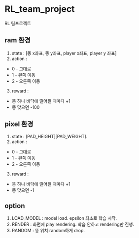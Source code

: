 # RL_team_project
RL 팀프로젝트

## ram 환경  
1. state : [똥 x좌표, 똥 y좌표, player x좌표, player y 좌표]  
2. action :  
+ 0 - 그대로  
+ 1 - 왼쪽 이동  
+ 2 - 오른쪽 이동  
3. reward :  
+ 똥 하나 바닥에 떨어질 때마다 +1  
+ 똥 맞으면 -100  

## pixel 환경
1. state : [PAD_HEIGHT][PAD_WEIGHT].  
2. action :  
+ 0 - 그대로  
+ 1 - 왼쪽 이동  
+ 2 - 오른쪽 이동  
3. reward :  
+ 똥 하나 바닥에 떨어질 때마다 +1  
+ 똥 맞으면 -1  

## option  
1. LOAD_MODEL : model load. epsilon 최소로 학습 시작.  
2. RENDER : 화면에 play rendering. 학습 안하고 rendering만 진행.  
3. RANDOM : 똥 위치 random하게 drop.  
